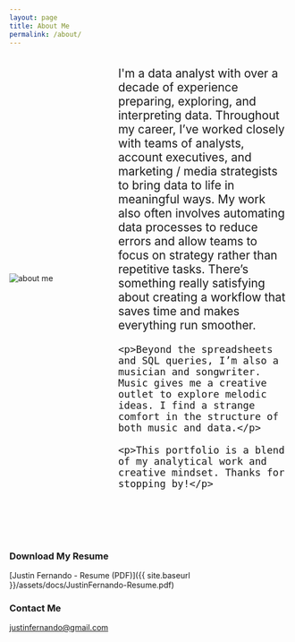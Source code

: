 ```yaml
---
layout: page
title: About Me
permalink: /about/
---
```


<div style="display: flex; align-items: center;">
  <div style="flex: 1; padding-right: 40px;">
    <img src="{{site.baseurl}}/assets/images/aboutme.jpg" alt="about me" style="max-width: 100%; height: auto;">
  </div>

  <div style="flex: 2; font-size: 1.3rem;">
    <p>I'm a data analyst with over a decade of experience preparing, exploring, and interpreting data. Throughout my career, I’ve worked closely with teams of analysts, account executives, and marketing / media strategists to bring data to life in meaningful ways. My work also often involves automating data processes to reduce errors and allow teams to focus on strategy rather than repetitive tasks. There’s something really satisfying about creating a workflow that saves time and makes everything run smoother.</p>

    <p>Beyond the spreadsheets and SQL queries, I’m also a musician and songwriter. Music gives me a creative outlet to explore melodic ideas. I find a strange comfort in the structure of both music and data.</p>

    <p>This portfolio is a blend of my analytical work and creative mindset. Thanks for stopping by!</p>
  </div>
</div>

<br><br><br>

### Download My Resume

[Justin Fernando - Resume (PDF)]({{ site.baseurl }}/assets/docs/JustinFernando-Resume.pdf)

### Contact Me

[justinfernando@gmail.com](mailto:justinfernando@gmail.com)

